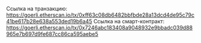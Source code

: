 Ссылка на транзакцию: https://goerli.etherscan.io/tx/0xff63c08db6482bbfbde28a13dcd4de95c79c41be617b28e638a553ded19b6a45
Ссылка на смарт-контракт: https://goerli.etherscan.io/tx/0x7246abc183408a9048932e9bbadc039d88965e7b697d9fe687cc86ca595aebe5